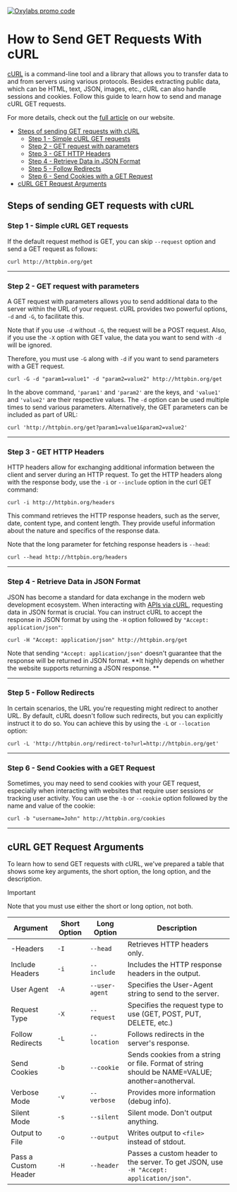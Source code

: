 

[![Oxylabs promo code](https://user-images.githubusercontent.com/129506779/250792357-8289e25e-9c36-4dc0-a5e2-2706db797bb5.png)](https://oxylabs.go2cloud.org/aff_c?offer_id=7&aff_id=877&url_id=112)

# How to Send GET Requests With cURL

[cURL](https://oxylabs.io/blog/what-is-curl) is a command-line tool and a library that allows you to transfer data to and from servers using various protocols. Besides extracting public data, which can be HTML, text, JSON, images, etc., cURL can also handle sessions and cookies. Follow this guide to learn how to send and manage cURL GET requests.

For more details, check out the [full article](https://oxylabs.io/blog/curl-get-requests) on our website.

- [Steps of sending GET requests with cURL](#steps-of-sending-get-requests-with-curl)
  * [Step 1 - Simple cURL GET requests](#step-1---simple-curl-get-requests)
  * [Step 2 - GET request with parameters](#step-2---get-request-with-parameters)
  * [Step 3 - GET HTTP Headers](#step-3---get-http-headers)
  * [Step 4 - Retrieve Data in JSON Format](#step-4---retrieve-data-in-json-format)
  * [Step 5 - Follow Redirects](#step-5---follow-redirects)
  * [Step 6 - Send Cookies with a GET Request](#step-6---send-cookies-with-a-get-request)
- [cURL GET Request Arguments](#curl-get-request-arguments)

## Steps of sending GET requests with cURL

### Step 1 - Simple cURL GET requests

If the default request method is GET, you can skip `--request` option and send a GET request as follows:

```shell
curl http://httpbin.org/get
```

---

### Step 2 - GET request with parameters
A GET request with parameters allows you to send additional data to the server within the URL of your request. cURL provides two powerful options, `-d` and `-G`, to facilitate this.

Note that if you use `-d` without `-G`, the request will be a POST request. Also, if you use the `-X` option with GET value, the data you want to send with `-d` will be ignored.

Therefore, you must use `-G` along with `-d` if you want to send parameters with a GET request.

```shell
curl -G -d "param1=value1" -d "param2=value2" http://httpbin.org/get
```

In the above command, `'param1'` and `'param2'` are the keys, and `'value1'` and `'value2'` are their respective values. The `-d` option can be used multiple times to send various parameters.
Alternatively, the GET parameters can be included as part of URL:

```shell
curl 'http://httpbin.org/get?param1=value1&param2=value2'
```

---

### Step 3 - GET HTTP Headers

HTTP headers allow for exchanging additional information between the client and server during an HTTP request. To get the HTTP headers along with the response body, use the `-i` or `--include` option in the curl GET command:

```shell
curl -i http://httpbin.org/headers
```

This command retrieves the HTTP response headers, such as the server, date, content type, and content length. They provide useful information about the nature and specifics of the response data.

Note that the long parameter for fetching response headers is `--head`:

```shell
curl --head http://httpbin.org/headers
```

---

### Step 4 - Retrieve Data in JSON Format

JSON has become a standard for data exchange in the modern web development ecosystem. When interacting with [APIs via cURL](https://oxylabs.io/blog/curl-with-api), requesting data in JSON format is crucial. You can instruct cURL to accept the response in JSON format by using the `-H` option followed by `"Accept: application/json"`:

```shell
curl -H "Accept: application/json" http://httpbin.org/get
```

Note that sending `"Accept: application/json"` doesn't guarantee that the response will be returned in JSON format. **It highly depends on whether the website supports returning a JSON response.
**

---

### Step 5 - Follow Redirects

In certain scenarios, the URL you're requesting might redirect to another URL. By default, cURL doesn't follow such redirects, but you can explicitly instruct it to do so. You can achieve this by using the `-L` or `--location` option:


```shell
curl -L 'http://httpbin.org/redirect-to?url=http://httpbin.org/get'
```

---

### Step 6 - Send Cookies with a GET Request

Sometimes, you may need to send cookies with your GET request, especially when interacting with websites that require user sessions or tracking user activity. You can use the `-b` or `--cookie` option followed by the name and value of the cookie:


```shell
curl -b "username=John" http://httpbin.org/cookies
```

---

## cURL GET Request Arguments

To learn how to send GET requests with cURL, we've prepared a table that shows some key arguments, the short option, the long option, and the description. 

> [!IMPORTANT]  
> Note that you must use either the short or long option, not both.

| Argument              | Short Option | Long Option        | Description                                                                                          |
|-----------------------|--------------|--------------------|------------------------------------------------------------------------------------------------------|
| -Headers              | `-I`           | `--head`           | Retrieves HTTP headers only.                                                                         |
| Include Headers       | `-i`           | `--include`        | Includes the HTTP response headers in the output.                                                   |
| User Agent            | `-A`           | `--user-agent`     | Specifies the User-Agent string to send to the server.                                              |
| Request Type          | `-X`           | `--request`        | Specifies the request type to use (GET, POST, PUT, DELETE, etc.)                                    |
| Follow Redirects      | `-L`           | `--location`       | Follows redirects in the server's response.                                                         |
| Send Cookies          | `-b`           | `--cookie`         | Sends cookies from a string or file. Format of string should be NAME=VALUE; another=anotherval.     |
| Verbose Mode          | `-v`           | `--verbose`        | Provides more information (debug info).                                                             |
| Silent Mode           | `-s`           | `--silent`         | Silent mode. Don't output anything.                                                                 |
| Output to File        | `-o`           | `--output`         | Writes output to `<file>` instead of stdout.                                                        |
| Pass a Custom Header  | `-H`           | `--header`         | Passes a custom header to the server. To get JSON, use `-H "Accept: application/json"`.              |

